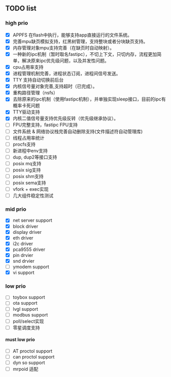 

## TODO list
### high prio
* [x] APPFS 在flash中执行，能够支持app直接运行的文件系统。
* [x] 完善mpu缺页模拟支持，红黑树管理，支持整块或者分块缺页支持。
* [x] 内存管理对象mpu支持完善（在缺页时自动映射）。
* [x] 一种新的ipc机制（暂时取名fastipc），不切上下文，只切内存，流程更加简单，解决原来ipc优先级问题，以及并发性问题。
* [x] cpu占用率支持
* [x] 进程管理机制完善，进程状态订阅，进程间信号发送。
* [x] TTY 支持自动切换前后台
* [x] 内核信号量对象完善,支持超时（已完成）。
* [x] 重构路径管理（nsfs）
* [x] 去除原来的ipc机制（使用fastipc机制），并单独实现sleep接口，目前的ipc有概率卡死问题
* [x] TTY驱动支持
* [x] 内核二值信号量支持优先级反转（优先级继承协议）。
* [ ] FPU完整支持，fastipc FPU支持
* [ ] 文件系统 & 网络协议栈完善自动删除支持(文件描述符自动管理库)
* [ ] 线程占用率统计
* [ ] procfs支持
* [ ] 新进程中env支持
* [ ] dup, dup2等接口支持
* [ ] posix mq支持
* [ ] posix sig支持
* [ ] posix shm支持
* [ ] posix sema支持
* [ ] vfork + exec实现
* [ ] 几大组件稳定性测试
### mid prio
* [x] net server support
* [x] block driver
* [x] display driver
* [x] eth driver
* [x] i2c driver
* [x] pca9555 driver
* [x] pin drvier
* [x] snd drvier
* [ ] ymodem support
* [x] vi support
### low prio
- [ ] toybox support
- [ ] ota support
- [ ] lvgl support
- [ ] modbus support
- [ ] poll/select实现
- [ ] 零星调度支持

#### must low prio
- [ ] AT proctol support
- [ ] can proctol support
- [ ] dyn so support
- [ ] mrpoid 适配
